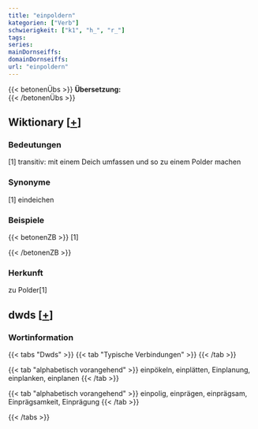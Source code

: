 ```yaml
---
title: "einpoldern"
kategorien: ["Verb"]
schwierigkeit: ["k1", "h_", "r_"]
tags:
series:
mainDornseiffs:
domainDornseiffs:
url: "einpoldern"
---
```


{{< betonenÜbs >}}
**Übersetzung:**  
{{< /betonenÜbs >}}

## Wiktionary [[+](https://de.wiktionary.org/wiki/einpoldern)]

### Bedeutungen
[1] transitiv: mit einem Deich umfassen und so zu einem Polder machen  

### Synonyme
[1] eindeichen  

### Beispiele
{{< betonenZB >}}
[1]  

{{< /betonenZB >}}
### Herkunft
zu Polder[1]  



## dwds [[+](https://www.dwds.de/wb/einpoldern)]

### Wortinformation
{{< tabs "Dwds" >}}
{{< tab "Typische Verbindungen" >}}
{{< /tab >}}

{{< tab "alphabetisch vorangehend" >}}
einpökeln, einplätten, Einplanung, einplanken, einplanen
{{< /tab >}}

{{< tab "alphabetisch vorangehend" >}}
einpolig, einprägen, einprägsam, Einprägsamkeit, Einprägung
{{< /tab >}}

{{< /tabs >}}

